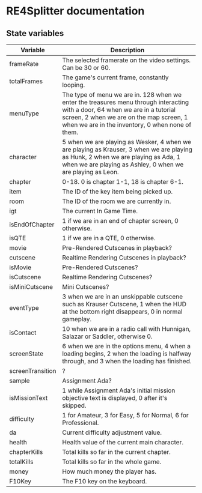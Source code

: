 # RE4Splitter documentation

## State variables

| Variable | Description |
| --- | --- | 
| frameRate | The selected framerate on the video settings. Can be 30 or 60. | 
|totalFrames | The game's current frame, constantly looping. |
|menuType| The type of menu we are in. 128 when we enter the treasures menu through interacting with a door, 64 when we are in a tutorial screen, 2 when we are on the map screen, 1 when we are in the inventory, 0 when none of them.|
|character |5 when we are playing as Wesker, 4 when we are playing as Krauser, 3 when we are playing as Hunk, 2 when we are playing as Ada, 1 when we are playing as Ashley, 0 when we are playing as Leon.|
|chapter|0-18. 0 is chapter 1-1, 18 is chapter 6-1.|
|item | The ID of the key item being picked up. |
| room | The ID of the room we are currently in. | 
| igt | The current In Game Time. |
| isEndOfChapter | 1 if we are in an end of chapter screen, 0 otherwise.
| isQTE | 1 if we are in a QTE, 0 otherwise. |
| movie | Pre-Rendered Cutscenes in playback? | 
| cutscene | Realtime Rendering Cutscenes in playback? | 
| isMovie | Pre-Rendered Cutscenes? |
| isCutscene | Realtime Rendering Cutscenes? | 
| isMiniCutscene | Mini Cutscenes? | 
| eventType | 3 when we are in an unskippable cutscene such as Krauser Cutscene, 1 when the HUD at the bottom right disappears, 0 in normal gameplay.
| isContact | 10 when we are in a radio call with Hunnigan, Salazar or Saddler, otherwise 0. |
|screenState| 6 when we are in the options menu, 4 when a loading begins, 2 when the loading is halfway through, and 3 when the loading has finished. |
| screenTransition | ? |
| sample | Assignment Ada? |
| isMissionText | 1 while Assignment Ada's initial mission objective text is displayed, 0 after it's skipped. |
| difficulty | 1 for Amateur, 3 for Easy, 5 for Normal, 6 for Professional. |
| da | Current difficulty adjustment value. |
| health | Health value of the current main character. | 
| chapterKills | Total kills so far in the current chapter. | 
| totalKills | Total kills so far in the whole game. |
| money | How much money the player has. |
| F10Key | The F10 key on the keyboard. |
